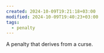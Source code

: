 ```yaml
---
created: 2024-10-09T19:21:18+03:00
modified: 2024-10-09T19:40:23+03:00
tags:
  - penalty
---
```

A penalty that derives from a curse.